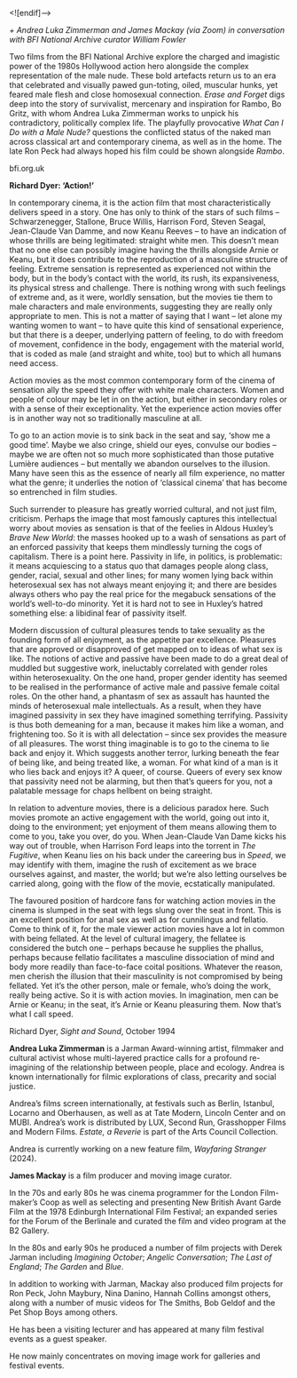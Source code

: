
<![endif]-->

_+ Andrea Luka Zimmerman and James Mackay (via Zoom) in conversation with BFI National Archive curator William Fowler_

Two films from the BFI National Archive explore the charged and imagistic power of the 1980s Hollywood action hero alongside the complex representation of the male nude. These bold artefacts return us to an era that celebrated and visually pawed gun-toting, oiled, muscular hunks, yet feared male flesh and close homosexual connection. _Erase and Forget_ digs deep into the story of survivalist, mercenary and inspiration for Rambo, Bo Gritz, with whom Andrea Luka Zimmerman works to unpick his contradictory, politically complex life. The playfully provocative _What Can I Do with a Male Nude?_ questions the conflicted status of the naked man across classical art and contemporary cinema, as well as in the home. The late Ron Peck had always hoped his film could be shown alongside _Rambo_.

bfi.org.uk

**Richard Dyer: ‘Action!’**

In contemporary cinema, it is the action film that most characteristically delivers speed in a story. One has only to think of the stars of such films – Schwarzenegger, Stallone, Bruce Willis, Harrison Ford, Steven Seagal, Jean-Claude Van Damme, and now Keanu Reeves – to have an indication of whose thrills are being legitimated: straight white men. This doesn’t mean that no one else can possibly imagine having the thrills alongside Arnie or Keanu, but it does contribute to the reproduction of a masculine structure of feeling. Extreme sensation is represented as experienced not within the body, but in the body’s contact with the world, its rush, its expansiveness, its physical stress and challenge. There is nothing wrong with such feelings of extreme and, as it were, worldly sensation, but the movies tie them to male characters and male environments, suggesting they are really only appropriate to men. This is not a matter of saying that I want – let alone my wanting women to want – to have quite this kind of sensational experience, but that there is a deeper, underlying pattern of feeling, to do with freedom of movement, confidence in the body, engagement with the material world, that is coded as male (and straight and white, too) but to which all humans need access.

Action movies as the most common contemporary form of the cinema of sensation ally the speed they offer with white male characters. Women and people of colour may be let in on the action, but either in secondary roles or with a sense of their exceptionality. Yet the experience action movies offer is in another way not so traditionally masculine at all.

To go to an action movie is to sink back in the seat and say, ‘show me a good time’. Maybe we also cringe, shield our eyes, convulse our bodies – maybe we are often not so much more sophisticated than those putative Lumière audiences – but mentally we abandon ourselves to the illusion. Many have seen this as the essence of nearly all film experience, no matter what the genre; it underlies the notion of ‘classical cinema’ that has become so entrenched in film studies.

Such surrender to pleasure has greatly worried cultural, and not just film, criticism. Perhaps the image that most famously captures this intellectual worry about movies as sensation is that of the feelies in Aldous Huxley’s _Brave New World_: the masses hooked up to a wash of sensations as part of an enforced passivity that keeps them mindlessly turning the cogs of capitalism. There is a point here. Passivity in life, in politics, is problematic: it means acquiescing to a status quo that damages people along class, gender, racial, sexual and other lines; for many women lying back within heterosexual sex has not always meant enjoying it; and there are besides always others who pay the real price for the megabuck sensations of the world’s well-to-do minority. Yet it is hard not to see in Huxley’s hatred something else: a libidinal fear of passivity itself.

Modern discussion of cultural pleasures tends to take sexuality as the founding form of all enjoyment, as the appetite par excellence. Pleasures that are approved or disapproved of get mapped on to ideas of what sex is like. The notions of active and passive have been made to do a great deal of muddled but suggestive work, ineluctably correlated with gender roles within heterosexuality. On the one hand, proper gender identity has seemed to be realised in the performance of active male and passive female coital roles. On the other hand, a phantasm of sex as assault has haunted the minds of heterosexual male intellectuals. As a result, when they have imagined passivity in sex they have imagined something terrifying. Passivity is thus both demeaning for a man, because it makes him like a woman, and frightening too. So it is with all delectation – since sex provides the measure of all pleasures. The worst thing imaginable is to go to the cinema to lie back and enjoy it. Which suggests another terror, lurking beneath the fear of being like, and being treated like, a woman. For what kind of a man is it who lies back and enjoys it? A queer, of course. Queers of every sex know that passivity need not be alarming, but then that’s queers for you, not a palatable message for chaps hellbent on being straight.

In relation to adventure movies, there is a delicious paradox here. Such movies promote an active engagement with the world, going out into it, doing to the environment; yet enjoyment of them means allowing them to come to you, take you over, do you. When Jean-Claude Van Dame kicks his way out of trouble, when Harrison Ford leaps into the torrent in _The Fugitive_, when Keanu lies on his back under the careering bus in _Speed_, we may identify with them, imagine the rush of excitement as we brace ourselves against, and master, the world; but we’re also letting ourselves be carried along, going with the flow of the movie, ecstatically manipulated.

The favoured position of hardcore fans for watching action movies in the cinema is slumped in the seat with legs slung over the seat in front. This is an excellent position for anal sex as well as for cunnilingus and fellatio. Come to think of it, for the male viewer action movies have a lot in common with being fellated. At the level of cultural imagery, the fellatee is considered the butch one – perhaps because he supplies the phallus, perhaps because fellatio facilitates a masculine dissociation of mind and body more readily than face-to-face coital positions. Whatever the reason, men cherish the illusion that their masculinity is not compromised by being fellated. Yet it’s the other person, male or female, who’s doing the work, really being active. So it is with action movies. In imagination, men can be Arnie or Keanu; in the seat, it’s Arnie or Keanu pleasuring them. Now that’s what I call speed.

Richard Dyer, _Sight and Sound_, October 1994

**Andrea Luka Zimmerman** is a Jarman Award-winning artist, filmmaker and cultural activist whose multi-layered practice calls for a profound re-imagining of the relationship between people, place and ecology. Andrea is known internationally for filmic explorations of class, precarity and social justice.

Andrea’s films screen internationally, at festivals such as Berlin, Istanbul, Locarno and Oberhausen, as well as at Tate Modern, Lincoln Center and on MUBI. Andrea’s work is distributed by LUX, Second Run, Grasshopper Films and Modern Films. _Estate, a Reverie_ is part of the Arts Council Collection.

Andrea is currently working on a new feature film, _Wayfaring Stranger_ (2024).

**James Mackay** is a film producer and moving image curator.

In the 70s and early 80s he was cinema programmer for the London Film-maker’s Coop as well as selecting and presenting New British Avant Garde Film at the 1978 Edinburgh International Film Festival; an expanded series for the Forum of the Berlinale and curated the film and video program at the B2 Gallery.

In the 80s and early 90s he produced a number of film projects with Derek Jarman including _Imagining October_; _Angelic Conversation_; _The Last of England_; _The Garden_ and _Blue_.

In addition to working with Jarman, Mackay also produced film projects for Ron Peck, John Maybury, Nina Danino, Hannah Collins amongst others, along with a number of music videos for The Smiths, Bob Geldof and the Pet Shop Boys among others.

He has been a visiting lecturer and has appeared at many film festival events as a guest speaker.

He now mainly concentrates on moving image work for galleries and festival events.
<!--stackedit_data:
eyJoaXN0b3J5IjpbOTU3OTg2MDY5LDczMDk5ODExNl19
-->